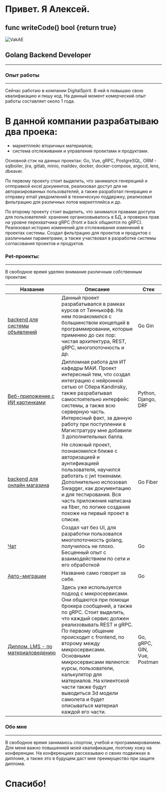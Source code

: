 # Привет. Я Алексей.

## func writeCode() bool {return true}
![VakAE](https://github.com/user-attachments/assets/bf5a49f6-cd3e-4de0-8797-dd4e96a4f079)

## Golang Backend Developer
---

### Опыт работы
---
Сейчас работаю в компании DigitalSpirit. В ней я повышаю свою квалифакацию и пишу код. На данный момент комерческий опыт работы составляет около 1 года.

# В данной компании разрабатываю два проека:
- маркетплейс вторичных материалов;
- система отслеживания и управления проектами и продуктами.

Основной стэк на данных проектах: Go, Vue, gRPC, PostgreSQL, ORM - sqlboiler, jira, gitlab, minio, maildev, docker, docker-compose, argocd, lens, dbeaver.

По первому проекту стоит выделить, что занимался генерецией и отпправкой excel документов, реализовал доступ для не авторизированных пользователей, а также разработал генерацию и отправку email уведомлений в техническую поддержку, реализовал фильтрацию для различных лотов маркетплейса и др.

По второму проекту стоит выделить, что занимался правами доступа для пользователей: хранение организовывалось в БД, а проверка прав на уровне перехватчика gRPC (front и back общаются по gRPC). Реализовал историю изменений для отслеживания изменений в проектах системы. Создал фильтрацию для проектов и продуктов с различными параметрами, а также участвовал в разработке системы согласования проектов и продуктов.

### Pet-проекты:
---

В свободное время уделяю внимание различным собственным проектам:

| Название | Описание | Стек |
|----------|----------|----------|
| [backend для системы объявлений]([url](https://github.com/AlexeyNikitin01/go-backend-ads-service))    | Данный проект разрабатывался в рамках курсов от Тиннькофф. На нем познакомился с большинством концепций в программировании, которые применяю до сих пор: чистая архитектура, REST, gRPC, многопоточность и др. | Go  Gin |
| [Веб-приложение с ИИ картинками]([url](https://github.com/AlexeyNikitin01/igbk))    | Дипломная работа для ИТ кафедры МАИ. Проект интересный тем, что создал интеграцию с нейронной сетью от Сбера Kandinsky, также разрабатывал самостоятельно интерфейс системы, а также всю серверную часть. Интересный факт, за данную работу при поступлении в Магистратуру мне добавили 3 дополнительных балла.   | Python, Django, DRF   |
| [backend для онлайн магазина]([url](https://github.com/AlexeyNikitin01/back-market))    | Не сложный проект, познакомился ближе с авторизацией и аунтификацией пользователя, научился работать с jwt токенами. Дополнительно испозовал Swagger, как документацию и для тестирования. Вся часть приложения написана на fiber, по логике создания похоже на первый проект в списке.  | Go Fiber  |
|[Чат]([url](https://github.com/AlexeyNikitin01/chat))| Создал чат без UI, для разработки пользовался многопоточность golang, получилось не плохо. Бесценный опыт с взаимодействием по сети и его обработкой| Go |
|[Авто-миграции]([url](https://github.com/AlexeyNikitin01/autoMigrate))|Название само говорит за себя.| Go |
|[Диплом. LMS - по материаловедению](https://github.com/AlexeyNikitin01/lms)| Здесь уже используется подход с микросервисами. Они общаются при помощи брокера сообщений, а также по gRPC. Стоит выделить, что каждый сервис должен реализовывать REST и gRPC. По первому общение происходит с frontend, по второму между микросервисами. Основными микросервисами являются: курсы, пользователи, калькулятор для материалов. На клиентской части также будут выводиться 3d модели самолета и будет описываться материал каждой его части. | Go, gRPC, GIN, Vue, Postman |


### Обо мне
---
В свободное время занимаюсь спортом, учебой и программированием. Для меня важно повышенией моей квалификации, поэтому хожу на конференции. На конференциях рассказываю о своих подвижках в дипломе, а также это в будущем даст мне преимущество при защите диплома.

# Спасибо!


 
